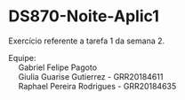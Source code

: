 # DS870-Noite-Aplic1  
Exercício referente a tarefa 1 da semana 2.  

Equipe:  
&emsp; Gabriel Felipe Pagoto  
&emsp; Giulia Guarise Gutierrez - GRR20184611  
&emsp; Raphael Pereira Rodrigues - GRR20184635  
